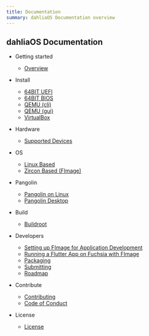 ```yaml
---
title: Documentation
summary: dahliaOS Documentation overview
---
```

## dahliaOS Documentation

- Getting started

  - [Overview](/)

- Install

  - [64BIT UEFI](/install/efi)
  - [64BIT BIOS](/install/legacy)
  - [QEMU (cli)](/install/QEMU-cli)
  - [QEMU (gui)](/install/QEMU-gui)
  - [VirtualBox](/install/virtualbox) 

- Hardware

  - [Supported Devices](/hardware/support)

- OS

  - [Linux Based](/os/linux)
  - [Zircon Based (FImage)](/os/fimage)

- Pangolin

  - [Pangolin on Linux](/pangolin/pangolin-linux)
  - [Pangolin Desktop](/pangolin/pangolin)

- Build

  - [Buildroot](/build/buildroot)

- Developers

  - [Setting up FImage for Application Development](/developer/fimage-setup)
  - [Running a Flutter App on Fuchsia with FImage](/developer/flutter-fuchsia)
  - [Packaging](/developer/packaging)
  - [Submitting](/developer/submitting)
  - [Roadmap](/developer/roadmap)

- Contribute

  - [Contributing](/contribute/contributing)
  - [Code of Conduct](/contribute/conduct)

- License

  - [License](/license/LICENSE)
